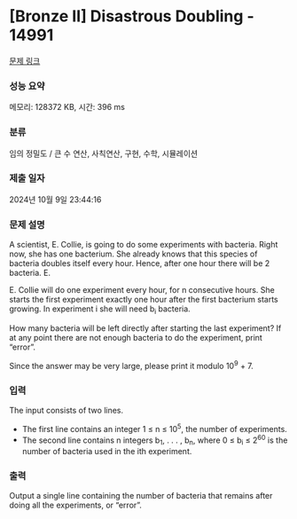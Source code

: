 # [Bronze II] Disastrous Doubling - 14991 

[문제 링크](https://www.acmicpc.net/problem/14991) 

### 성능 요약

메모리: 128372 KB, 시간: 396 ms

### 분류

임의 정밀도 / 큰 수 연산, 사칙연산, 구현, 수학, 시뮬레이션

### 제출 일자

2024년 10월 9일 23:44:16

### 문제 설명

<p>A scientist, E. Collie, is going to do some experiments with bacteria. Right now, she has one bacterium. She already knows that this species of bacteria doubles itself every hour. Hence, after one hour there will be 2 bacteria. E.</p>

<p>E. Collie will do one experiment every hour, for n consecutive hours. She starts the first experiment exactly one hour after the first bacterium starts growing. In experiment i she will need b<sub>i</sub> bacteria.</p>

<p>How many bacteria will be left directly after starting the last experiment? If at any point there are not enough bacteria to do the experiment, print “error”.</p>

<p>Since the answer may be very large, please print it modulo 10<sup>9</sup> + 7.</p>

### 입력 

 <p>The input consists of two lines.</p>

<ul>
	<li>The first line contains an integer 1 ≤ n ≤ 10<sup>5</sup>, the number of experiments.</li>
	<li>The second line contains n integers b<sub>1</sub>, . . . , b<sub>n</sub>, where 0 ≤ b<sub>i</sub> ≤ 2<sup>60</sup> is the number of bacteria used in the ith experiment.</li>
</ul>

### 출력 

 <p>Output a single line containing the number of bacteria that remains after doing all the experiments, or “error”.</p>

